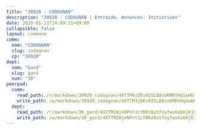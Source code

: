 ```yaml
---
title: "30920 - CODOGNAN"
description: "30920 - CODOGNAN | Entraide, Annonces, Initiatives"
date: 2020-01-11T14:09:21+09:00
collapsible: false
layout: commune
comm:
  nom: "CODOGNAN"
  slug: codognan
  cp: "30920"
dept:
  nom: "Gard"
  slug: gard
  num: "30"
peerpad:
  comm:
    read_path: /r/markdown/30920_codognan/4XTTM4jDEv935LBAsoKMRYHqSwH61Dp9pt4J8zkV1e7SfontB
    write_path: /w/markdown/30920_codognan/4XTTM4jDEv935LBAsoKMRYHqSwH61Dp9pt4J8zkV1e7SfontB-K3TgUV8o1NS9eWu2oq64hYtsGM4p1cJEEoGfKML1e8uCXmRtQ3thstpko8Kvd7f2DdTHs7RnmSqDcghLQQrYXbZXqYuFbrLnkT3QAGy8nqcsgpLxNhGSXvyps4w2HYpHNKabt2hq
  dept:
    read_path: /r/markdown/30_gard/4XTTM2WjnNPnt1LYBRz8uSfoyfwv6abKjKjNdBGxuvymmgvkj
    write_path: /w/markdown/30_gard/4XTTM2WjnNPnt1LYBRz8uSfoyfwv6abKjKjNdBGxuvymmgvkj-K3TgUpCvFefN2LRJ7huXqVovWWqmjJgEMWkVs9s4fhfrGjyZZK9z4gxyddycCKs6S9BWFUcJqqZYCKuxj79SWNiGiob7Xchr25rMmkVQhAFrAwBxAqY3T99GTsQfKxLrXrnx3pGK
---
```


